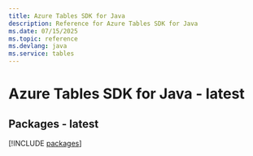 ```yaml
---
title: Azure Tables SDK for Java
description: Reference for Azure Tables SDK for Java
ms.date: 07/15/2025
ms.topic: reference
ms.devlang: java
ms.service: tables
---
```

# Azure Tables SDK for Java - latest
## Packages - latest
[!INCLUDE [packages](tables-index.md)]